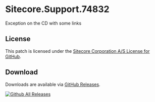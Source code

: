 # Sitecore.Support.74832
Exception on the CD with some links

## License  
This patch is licensed under the [Sitecore Corporation A/S License for GitHub](https://github.com/sitecoresupport/Sitecore.Support.74832/blob/master/LICENSE).  

## Download  
Downloads are available via [GitHub Releases](https://github.com/sitecoresupport/Sitecore.Support.74832/releases).  

[![Github All Releases](https://img.shields.io/github/downloads/SitecoreSupport/Sitecore.Support.74832/total.svg)](https://github.com/SitecoreSupport/Sitecore.Support.74832/releases)
